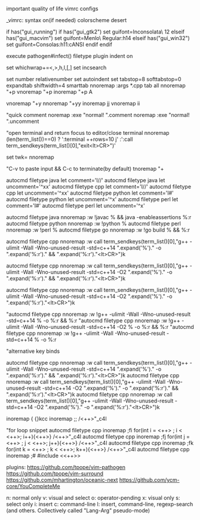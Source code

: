 important quality of life vimrc configs

_vimrc:
syntax on(if needed)
colorscheme desert

if has("gui_running")
  if has("gui_gtk2")
    set guifont=Inconsolata\ 12
  elseif has("gui_macvim")
    set guifont=Menlo\ Regular:h14
  elseif has("gui_win32")
    set guifont=Consolas:h11:cANSI
  endif
endif

execute pathogen#infect()
filetype plugin indent on


set whichwrap+=<,>,h,l,[,]
set incsearch


set number relativenumber
set autoindent
set tabstop=8 softtabstop=0 expandtab shiftwidth=4 smarttab
nnoremap <F2> :args *.cpp <bar> tab all <CR>
nnoremap <C-v> "+p
vnoremap <C-v> "+p
inoremap <C-v> <ESC>"+p A

vnoremap <C-c> "+y
nnoremap <C-c> "+yy
inoremap jj <ESC>
vnoremap ii <ESC>

"quick comment
noremap <silent><C-m> :<S-Left>exe "<S-Right>normal! ".comment<CR>
noremap <silent><C-n> :<S-Left>exe "<S-Right>normal! ".uncomment<CR>

"open terminal and return focus to editor/close terminal
nnoremap <expr> <silent><M-v> (len(term_list())==0) ? ':terminal ++rows=10 <CR><C-l>j' :':call term_sendkeys(term_list()[0],"exit\<lt>CR>")<CR>'

set twk=<C-l>
nnoremap <C-l> <C-w>

"C-v to paste input && C-c to terminate(by default)
tnoremap <C-v> <C-l>"+



autocmd filetype java let comment='I//'
autocmd filetype java let uncomment='^xx'
autocmd filetype cpp let comment='I//'
autocmd filetype cpp let uncomment='^xx'
autocmd filetype python let comment='I#'
autocmd filetype python let uncomment='^x'
autocmd filetype perl let comment='I#'
autocmd filetype perl let uncomment='^x'


autocmd filetype java nnoremap <F5> :w <bar> !javac % && java -enableassertions %:r <CR>
autocmd filetype python nnoremap <F5> :w <bar> !python % <CR>
autocmd filetype perl nnoremap <F5> :w <bar> !perl % <CR>
autocmd filetype go nnoremap <F5> :w <bar> !go build % && %:r <CR>

autocmd filetype cpp nnoremap <silent><F5> :w <bar> call term_sendkeys(term_list()[0],"g++ -ulimit -Wall -Wno-unused-result -std=c++14 ".expand('%')." -o ".expand('%:r')." && ".expand('%:r')."\<lt>CR>")<CR><C-w>k

autocmd filetype cpp nnoremap <silent><F6> :w <bar> call term_sendkeys(term_list()[0],"g++ -ulimit -Wall -Wno-unused-result -std=c++14 -O2 ".expand('%')." -o ".expand('%:r')." && ".expand('%:r')."\<lt>CR>")<CR><C-w>k

autocmd filetype cpp nnoremap <silent><F7> :w <bar> call term_sendkeys(term_list()[0],"g++ -ulimit -Wall -Wno-unused-result -std=c++14 -O2 ".expand('%')." -o ".expand('%:r')."\<lt>CR>")<CR><C-w>k

"autocmd filetype cpp nnoremap <F5> :w <bar> !g++ -ulimit -Wall -Wno-unused-result -std=c++14 % -o %:r && %:r <CR>
"autocmd filetype cpp nnoremap <F6> :w <bar> !g++ -ulimit -Wall -Wno-unused-result -std=c++14   -O2   % -o %:r && %:r <CR>
"autocmd filetype cpp nnoremap <F7> :w <bar> !g++ -ulimit -Wall -Wno-unused-result -std=c++14 % -o %:r<CR>

"alternative key binds

autocmd filetype cpp nnoremap <M-r> :w <bar>  call term_sendkeys(term_list()[0],"g++ -ulimit -Wall -Wno-unused-result -std=c++14 ".expand('%')." -o ".expand('%:r')." && ".expand('%:r')."\<lt>CR>")<CR><C-w>k
autocmd filetype cpp nnoremap <M-o> :w <bar> call term_sendkeys(term_list()[0],"g++ -ulimit -Wall -Wno-unused-result -std=c++14 -O2 ".expand('%')." -o ".expand('%:r')." && ".expand('%:r')."\<lt>CR>")<CR><C-w>k
autocmd filetype cpp nnoremap <M-c> :w <bar> call term_sendkeys(term_list()[0],"g++ -ulimit -Wall -Wno-unused-result -std=c++14 -O2 ".expand('%')." -o ".expand('%:r')."\<lt>CR>")<CR><C-w>k

inoremap {<CR> {<CR><CR>}<Esc>kcc
inoremap ;; <Esc>/<++><CR>"_c4l

"for loop snippet
autocmd filetype cpp inoremap ;fi for(int i = <++> ; i < <++>; i++){<CR><++><CR>} <Esc>/<++><CR>"_c4l 
autocmd filetype cpp inoremap ;fj for(int j = <++> ; j < <++>; j++){<CR><++><CR>} <Esc>/<++><CR>"_c4l
autocmd filetype cpp inoremap ;fk for(int k = <++> ; k < <++>; k++){<CR><++><CR>} <Esc>/<++><CR>"_c4l 
autocmd filetype cpp inoremap ;# #include <<++>> 




plugins:
https://github.com/tpope/vim-pathogen
https://github.com/tpope/vim-surround
https://github.com/mhartington/oceanic-next
https://github.com/ycm-core/YouCompleteMe


n: normal only
v: visual and select
o: operator-pending
x: visual only
s: select only
i: insert
c: command-line
l: insert, command-line, regexp-search (and others. Collectively called "Lang-Arg" pseudo-mode)
